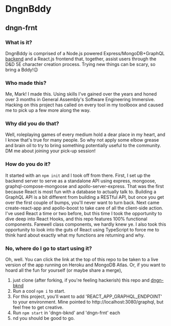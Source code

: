 # DngnBddy
## dngn-frnt

### What is it?

DngnBddy is comprised of a Node.js powered Express/MongoDB+GraphQL
[backend](https://github.com/DarbyBohnWulf/dngn-bknd) and a React.js 
frontend that, together, assist users through the D&D 5E character 
creation process. Trying new things can be scary, so bring a
Bddy!:wink:

### Who made this?

Me, Mark! I made this. Using skills I've gained over the years and honed over 3 months in General Assembly's Software Engineering Immersive. Hacking on this project has called on every tool in my toolboox and caused me to pick up a few more along the way.

### Why did you do that?

Well, roleplaying games of every medium hold a dear place in my heart,
and I know that's true for many people. So why not apply some elbow
grease and brain oil to try to bring something potentially useful to 
the community. DM me about joining your pick-up session!

### How do you do it?

It started with an `npm init` and I took off from there. First, I set
up the backend server to serve as a standalone API using express,
mongoose, graphql-compose-mongoose and apollo-server-express. That was
the first because React is most fun with a database to actually talk
to. Building a GraphQL API is a bit different from building a RESTful
API, but once you get over the first couple of bumps, you'll never
want to turn back.
Next came create-react-app and apollo-boost to take care of all 
the client-side action. I've used React a time or two before, but this
time I took the opportunity to dive deep into React Hooks, and this
repo features 100% functional components. Farewell class components, we
hardly knew ye. I also took this opportunity to look into the guts of
React using TypeScript to force me to think hard about exactly what my
functions are returning and why.

### No, where do I go to start using it?

Oh, well. You can click the link at the top of this repo to be taken to
a live version of the app running on Heroku and MongoDB Atlas. Or, if
you want to hoard all the fun for yourself (or maybe share a merge),

1. just clone (after forking, if you're feeling hackerish) this repo and 
[dngn-bknd](https://github.com/DarbyBohnWulf/dngn-bknd)
2.  Run a cool `npm i` to start.
3.  For this project, you'll want to add 'REACT_APP_GRAPHQL_ENDPOINT' to your environment. Mine pointed to http://localhost:3080/graphql, but feel free to get creative.
4.   Run `npm start` in 'dngn-bknd' and 'dngn-frnt' each
5.  nd you should be good to go.
